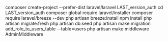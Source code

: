 composer create-project --prefer-dist laravel/laravel LAST_version_auth
cd LAST_version_auth
composer global require laravel/installer
composer require laravel/breeze --dev
php artisan breeze:install
npm install
php artisan migrate:fresh
 php artisan db:seed
 php artisan make:migration add_role_to_users_table --table=users
php artisan make:middleware AdminMiddleware
